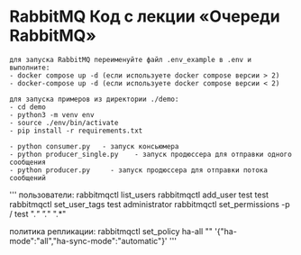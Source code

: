 # RabbitMQ Код с лекции «Очереди RabbitMQ»


```
для запуска RabbitMQ переименуйте файл .env_example в .env и выполните:
- docker compose up -d (если используете docker compose версии > 2)
- docker-compose up -d (если используете docker compose версии < 2)
```


```
для запуска примеров из директории ./demo:
- cd demo
- python3 -m venv env
- source ./env/bin/activate
- pip install -r requirements.txt

- python consumer.py   - запуск консьюмера
- python producer_single.py    - запуск продюссера для отправки одного сообщения
- python producer.py     - запуск продюссера для отправки потока сообщений

```


'''
пользователи:
rabbitmqctl list_users
rabbitmqctl add_user test test
rabbitmqctl set_user_tags test administrator
rabbitmqctl set_permissions -p / test ".*" ".*" ".*"

политика репликации:
rabbitmqctl set_policy ha-all "" '{"ha-mode":"all","ha-sync-mode":"automatic"}'
'''